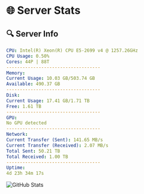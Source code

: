 # 🌐 Server Stats
## 🔍 Server Info
```yaml
CPU: Intel(R) Xeon(R) CPU E5-2699 v4 @ 1257.26GHz
CPU Usage: 0.50%
Cores: 44P | 88T
-----------------------------------
Memory:
Current Usage: 10.03 GB/503.74 GB
Available: 490.37 GB
-----------------------------------
Disk:
Current Usage: 17.41 GB/1.71 TB
Free: 1.61 TB
-----------------------------------
GPU:
No GPU detected
-----------------------------------
Network:
Current Transfer (Sent): 141.65 MB/s
Current Transfer (Received): 2.07 MB/s
Total Sent: 50.21 TB
Total Received: 1.00 TB
-----------------------------------
Uptime:
4d 23h 34m 17s
```
![GitHub Stats](https://img.shields.io/badge/Updated-2025-02-12_22:17:35-blue)